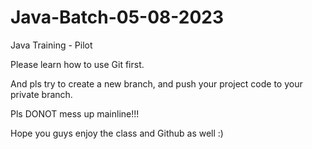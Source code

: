 # Java-Batch-05-08-2023

Java Training - Pilot

Please learn how to use Git first.

And pls try to create a new branch, and push your project code to your private branch.

Pls DONOT mess up mainline!!!

Hope you guys enjoy the class and Github as well :)
